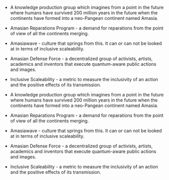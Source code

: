 - A knowledge production group which imagines from a point in the future where humans have survived 200 million years in the future when the continents have formed into a neo-Pangean continent named Amasia.

- Amasian Reparations Program - a demand for reparations from the point of view of all the continents merging.

- Amasiawave - culture that springs from this. It can or can not be looked at in terms of inclusive scaleability.

- Amasian Defense Force - a decentralized group of activists, artists, academics and inventors that execute quantum-aware public actions and images.  

- Inclusive Scaleability - a metric to measure the inclusivity of an action and the positive effects of its transmission.

- A knowledge production group which imagines from a point in the future where humans have survived 200 million years in the future when the continents have formed into a neo-Pangean continent named Amasia.

- Amasian Reparations Program - a demand for reparations from the point of view of all the continents merging.

- Amasiawave - culture that springs from this. It can or can not be looked at in terms of inclusive scaleability.

- Amasian Defense Force - a decentralized group of activists, artists, academics and inventors that execute quantum-aware public actions and images.  

- Inclusive Scaleability - a metric to measure the inclusivity of an action and the positive effects of its transmission.
